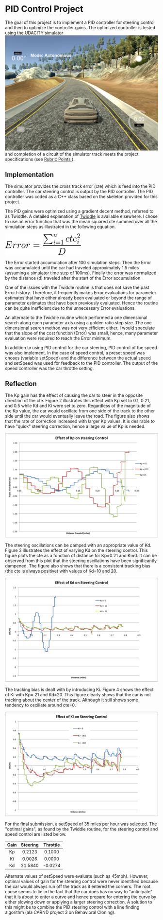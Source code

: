 # PID Control Project

The goal of this project is to implement a PID controller for steering control and then to optimize the controller gains. The optimized controller is tested using the UDACITY simulator ![alt text][image1] and completion of a circuit of the simulator track meets the project specifications (see [Rubric Points ](https://review.udacity.com/#!/rubrics/824/view)).

## Implementation

The simulator provides the cross track error (cte) which is feed into the PID controller.  The car steering control is output by the PID controller.  The PID controller was coded as a C++ class based on the skeleton provided for this project.

The PID gains were optimized using a gradient decent method, referred to as Twiddle. A detailed explanation of [Twiddle](https://www.youtube.com/watch?v=2uQ2BSzDvXs)  is available elsewhere.  I chose to use an error function that was the mean squared cte summed over all the simulation steps as illustrated in the following equation.

![alt text][image2]

The Error started accumulation after 100 simulation steps.  Then the Error was accumulated until the car had traveled approximately 1.5 miles (assuming a simulator time step of 100ms).  Finally the error was normalized by the distance (d) traveled after the start of the Error accumulation.

One of the issues with the Twiddle routine is that does not save the past Error history.  Therefore, it frequently makes Error evaluations for parameter estimates that have either already been evaluated or beyond the range of parameter estimates that have been previously evaluated.  Hence the routine can be quite inefficient due to the unnecessary Error evaluations.

An alternate to the Twiddle routine which performed a one dimensional search along each parameter axis using a golden ratio step size.  The one dimensional search method was not very efficient either.  I would speculate that the slope of the cost function (Error) was small, hence, many parameter evaluation were required to reach the Error minimum.

In addition to using PID control for the car steering, PID control of the speed was also implement.  In the case of speed control, a preset speed was choses (variable setSpeed) and the difference between the actual speed and setSpeed was used for feedback to the PID controller.  The output of the speed controller was the car throttle setting.

## Reflection

The Kp gain has the effect of causing the car to steer in the opposite direction of the cte.  Figure 2 illustrates this effect with Kp set to 0.1, 0.21, and 0.5 while Kd and Ki were set to zero.  Regardless of the magnitude of the Kp value, the car would oscillate from one side of the track to the other side until the car would eventually leave the road.  The figure also shows that the rate of correction increased with larger Kp values. It is desirable to have "quick" steering correction, hence a large value of Kp is needed.

![alt text][image3]

The steering oscillations can be damped with an appropriate value of Kd. Figure 3 illustrates the effect of varying Kd on the steering control. This figure plots the cte as a function of distance for Kp=0.21 and Ki=0.  It can be observed from this plot that the steering oscillations have been significantly dampened. The figure also shows that there is a consistent tracking bias (the cte is always positive) with values of Kd=10 and 20.

 ![alt text][image4]

 The tracking bias is dealt with by introducing Ki.  Figure 4 shows the effect of Ki with Kp=.21 and Kd=20.  This figure clearly shows that the car is not tracking about the center of the track.  Although it still shows some tendency to oscillate around cte=0.

 ![alt text][image5]

 For the final submission, a setSpeed of 35 miles per hour was selected.  The "optimal gains", as found by the Twiddle routine, for the steering control and speed control are listed below.

 | Gain  | Steering      | Throttle      |
 |:-----:|:-------------:|:-------------:|
 | Kp    |  0.2123       |  0.1000       |
 | Ki    |  0.0026       |  0.0000       |
 | Kd    | 21.5840       | -0.0274       |

Alternate values of setSpeed were evaluate (such as 45mph). However, optimal values of gain for the steering control were never identified because the car would always run off the track as it entered the corners.  The root cause seems to lie in the fact that the car does has no way to "anticipate" that it is about to enter a curve and hence prepare for entering the curve by either slowing down or applying a larger steering correction.  A solution to this might be to combine the PID steering control with a line finding algorithm (ala CARND project 3 on Behavioral Cloning).

[//]: # (Image References)

[image1]: ./figures/Simulator_Shot.png "Simulator Illustration"
[image2]: ./figures/Error_Equation.png "Error Equation"
[image3]: ./figures/VariationofKp.png "Effect of Kp"
[image4]: ./figures/VariationofKd.png "Effect of Kd"
[image5]: ./figures/VariationofKi.png "Effect of Ki"
